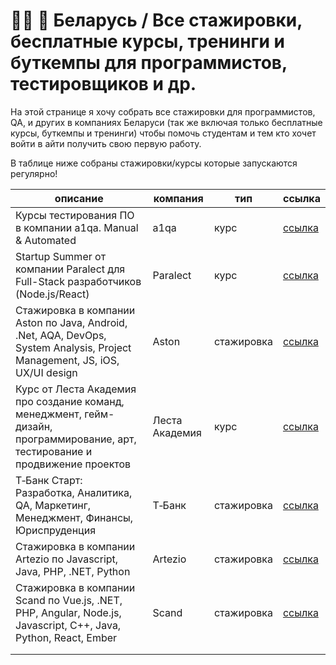 # 👨‍💻 🚀 Беларусь / Все стажировки, бесплатные курсы, тренинги и буткемпы для программистов, тестировщиков и др.

На этой странице я хочу собрать все стажировки для программистов, QA, и других в компаниях Беларуси (так же включая
только бесплатные курсы, буткемпы и тренинги) чтобы помочь студентам и тем кто хочет войти в айти получить свою первую
работу.

В таблице ниже собраны стажировки/курсы которые запускаются регулярно!

| описание                                                                                                                        | компания       | тип        | ссылка                                         |
|---------------------------------------------------------------------------------------------------------------------------------|----------------|------------|------------------------------------------------|
| Курсы тестирования ПО в компании a1qa. Manual & Automated                                                                       | a1qa           | курс       | [ссылка](https://www.a1qa.com/qa-academy/)     |
| Startup Summer от компании Paralect для Full-Stack разработчиков (Node.js/React)                                                | Paralect       | курс       | [ссылка](https://startup-summer.paralect.com/) |
| Стажировка в компании Aston по Java, Android, .Net, AQA, DevOps, System Analysis, Project Management, JS, iOS, UX/UI design     | Aston          | стажировка | [ссылка](https://career.astondevs.ru/trainee)  |
| Курс от Леста Академия про создание команд, менеджмент, гейм-дизайн, программирование, арт, тестирование и продвижение проектов | Леста Академия | курс       | [ссылка](https://lestagamesacademy.ru/)        |
| Т‑Банк Старт: Разработка, Аналитика, QA, Маркетинг, Менеджмент, Финансы, Юриспруденция                                          | Т‑Банк         | стажировка | [ссылка](https://education.tbank.ru/start/)    |
| Стажировка в компании Artezio по Javascript, Java, PHP, .NET, Python                                                            | Artezio        | стажировка | [ссылка](https://artezio.jobs/internship)      |
| Стажировка в компании Scand по Vue.js, .NET, PHP, Angular, Node.js, Javascript, C++, Java, Python, React, Ember                 | Scand          | стажировка | [ссылка](https://scand.by/about/training/)     |
|                                                                                                                                 |                |            |                                                |
|                                                                                                                                 |                |            |                                                |

